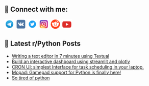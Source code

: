 ## 🔎 Connect with me:
[<img src="https://github.com/bullbesh/bullbesh/blob/main/images/Telegram.png" width="32" height="32" />](https://t.me/bullbesh)
[<img src="https://github.com/bullbesh/bullbesh/blob/main/images/VK.png" width="32" height="32" />](https://vk.com/bullbesh)
[<img src="https://github.com/bullbesh/bullbesh/blob/main/images/Twitter.png" width="32" height="32" />](https://twitter.com/bullbesh1)
[<img src="https://github.com/bullbesh/bullbesh/blob/main/images/Instagram.png" width="32" height="32" />](https://www.instagram.com/bullbesh)
[<img src="https://github.com/bullbesh/bullbesh/blob/main/images/Reddit.png" width="32" height="32" />](https://www.reddit.com/user/bullbesh)
[<img src="https://github.com/bullbesh/bullbesh/blob/main/images/YouTube.png" width="32" height="32" />](https://www.youtube.com/channel/UCtfjRs6uzgq5mfm8S06WTcg)

## 📕 Latest r/Python Posts
<!-- BLOG-POST-LIST:START -->
- [Writing a text editor in 7 minutes using Textual](https://www.reddit.com/r/Python/comments/1l29alu/writing_a_text_editor_in_7_minutes_using_textual/)
- [Build an interactive dashboard using streamlit and plotly](https://www.reddit.com/r/Python/comments/1l272j9/build_an_interactive_dashboard_using_streamlit/)
- [CRON UI: simplest Interface for task scheduling in your laptop.](https://www.reddit.com/r/Python/comments/1l270y2/cron_ui_simplest_interface_for_task_scheduling_in/)
- [Mopad: Gamepad support for Python is finally here!](https://www.reddit.com/r/Python/comments/1l269h7/mopad_gamepad_support_for_python_is_finally_here/)
- [So tired of python](https://www.reddit.com/r/Python/comments/1l22v73/so_tired_of_python/)
<!-- BLOG-POST-LIST:END -->
